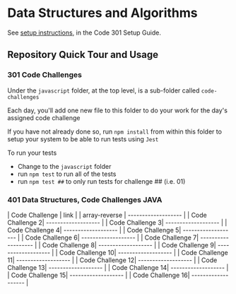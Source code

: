 # Data Structures and Algorithms

See [setup instructions](https://codefellows.github.io/setup-guide/code-301/3-code-challenges), in the Code 301 Setup Guide.

## Repository Quick Tour and Usage

### 301 Code Challenges

Under the `javascript` folder, at the top level, is a sub-folder called `code-challenges`

Each day, you'll add one new file to this folder to do your work for the day's assigned code challenge

If you have not already done so, run `npm install` from within this folder to setup your system to be able to run tests using `Jest`

To run your tests

- Change to the `javascript` folder
- run `npm test` to run all of the tests
- run `npm test ##` to only run tests for challenge ## (i.e. 01)

### 401 Data Structures, Code Challenges JAVA

| Code Challenge |  link |
| array-reverse | ------------------- |
|  Code Challenge 2| ------------------- |
|  Code Challenge 3| ------------------- |
|  Code Challenge 4| ------------------- |
|  Code Challenge 5| ------------------- |
|  Code Challenge 6| ------------------- |
|  Code Challenge 7| ------------------- |
|  Code Challenge 8| ------------------- |
|  Code Challenge 9| ------------------- |
|  Code Challenge 10| ------------------- |
|  Code Challenge 11| ------------------- |
|  Code Challenge 12| ------------------- |
|  Code Challenge 13| ------------------- |
|  Code Challenge 14| ------------------- |
|  Code Challenge 15| ------------------- |
|  Code Challenge 16| ------------------- |



